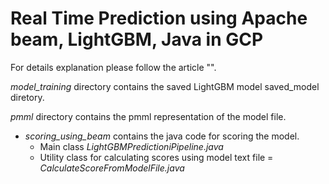 
# Real Time Prediction using Apache beam, LightGBM, Java in GCP

For details explanation please follow the article "".

*model_training* directory contains the saved LightGBM model saved_model diretory.

*pmml* directory contains the pmml representation of the model file.

* *scoring_using_beam* contains the java code for scoring the model.
  * Main class *LightGBMPredictioniPipeline.java*
  * Utility class for calculating scores using model text file = *CalculateScoreFromModelFile.java*

 

